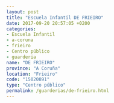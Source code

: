 ```yaml
---
layout: post
title: "Escuela Infantil DE FRIEIRO"
date: 2017-09-20 20:57:05 +0200
categories:
- Escuela Infantil
- a-coruna
- frieiro
- Centro público
- guarderia
name: "DE FRIEIRO"
province: "A Coruña"
location: "Frieiro"
code: "15020891"
type: "Centro público"
permalink: /guarderias/de-frieiro.html
---
```

